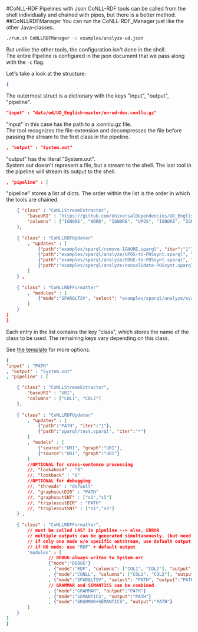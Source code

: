 #CoNLL-RDF Pipelines with Json
CoNLL-RDF tools can be called from the shell individually and chained with pipes, but there is a better method.
##CoNLLRDFManager
You can run the CoNLL-RDF_Manager just like the other Java-classes.
```bash
./run.sh CoNLLRDFManager -c examples/analyze-ud.json
```
But unlike the other tools, the configuration isn't done in the shell.  
The entire Pipeline is configured in the json document that we pass along with the `-c` flag.

Let's take a look at the structure:
```json
{
```
The outermost struct is a dictionary with the keys "input", "output", "pipeline".
```json
"input" : "data/ud/UD_English-master/en-ud-dev.conllu.gz"
```
"input" in this case has the path to a .connlu.gz file.  
The tool recognizes the file-extension and decompresses the file before passing the stream to the first class in the pipeline.
```json
, "output" : "System.out"
```
"output" has the literal "System.out".  
System.out doesn't represent a file, but a stream to the shell. The last tool in the pipeline will stream its output to the shell.
```json
, "pipeline" : [
```
"pipeline" stores a list of dicts. The order within the list is the order in which the tools are chained.
```json
	{ "class" : "CoNLLStreamExtractor",
		"baseURI" : "https://github.com/UniversalDependencies/UD_English#",
		"columns" : ["IGNORE", "WORD", "IGNORE", "UPOS", "IGNORE", "IGNORE", "HEAD", "EDGE", "IGNORE", "IGNORE"]
	},
	
	{ "class" : "CoNLLRDFUpdater"
		, "updates" : [
			{"path":"examples/sparql/remove-IGNORE.sparql", "iter":"1"},
			{"path":"examples/sparql/analyze/UPOS-to-POSsynt.sparql", "iter":"1"},
			{"path":"examples/sparql/analyze/EDGE-to-POSsynt.sparql", "iter":"1"},
			{"path":"examples/sparql/analyze/consolidate-POSsynt.sparql", "iter":"1"}
		]
	} ,
	
	{ "class" : "CoNLLRDFFormatter"
		, "modules" : [
			{"mode":"SPARQLTSV", "select": "examples/sparql/analyze/eval-POSsynt.sparql"}
		]
	}
]
}
```

Each entry in the list contains the key "class", which stores the name of the class to be used. The remaining keys vary depending on this class.

See [the template](src/template.conf.json) for more options.

```json
{
"input" : "PATH"
, "output" : "System.out"
, "pipeline" : [ 

	{ "class" : "CoNLLStreamExtractor",
		"baseURI" : "URI",
		"columns" : ["COL1", "COL2"]
	},
	
	{ "class" : "CoNLLRDFUpdater"
		, "updates" : [
			{"path":"PATH", "iter":"1"}, 
			{"path":"sparql/test.sparql", "iter":"*"}
		]
		, "models" : [
			{"source":"URI", "graph":"URI"},
			{"source":"URI", "graph":"URI"}
		]
		//OPTIONAL for cross-sentence processing
		//, "lookahead" : "0" 
		//, "lookback" : "0" 
		//OPTIONAL for debugging
		//, "threads" : "default" 
		//, "graphsoutDIR" : "PATH"
		//, "graphsoutSNT" : ["s1","s5"]
		//, "triplesoutDIR" : "PATH"
		//, "triplesoutSNT" : ["s1","s5"]
	} ,
	
	{ "class" : "CoNLLRDFFormatter",
		// must be called LAST in pipeline --> else, ERROR
		// multiple outputs can be generated simultaneously. (but need distinct outstreams, else ERROR)
		// if only one mode w/o specific outstream, use default output.
		// if NO mode: use "RDF" + default output
		"modules" : [
				// DEBUG always writes to System.err
				{"mode":"DEBUG"}
				, {"mode":"RDF", "columns": ["COL1", "COL2"], "output":"PATH"}
				, {"mode":"CONLL", "columns": ["COL1", "COL2"], "output":"PATH"}
				, {"mode":"SPARQLTSV", "select": "PATH", "output":"PATH"}
				// GRAMMAR and SEMANTICS can be combined
				, {"mode":"GRAMMAR", "output":"PATH"}
				, {"mode":"SEMANTICS", "output":"PATH"}
				, {"mode":"GRAMMAR+SEMANTICS", "output":"PATH"}
		]
	}
]
}
```

